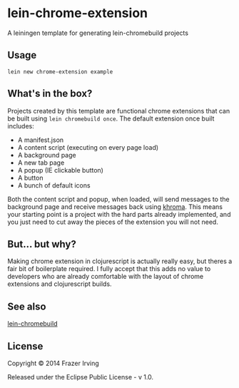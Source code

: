 # lein-chrome-extension

A leiningen template for generating lein-chromebuild projects

## Usage

    lein new chrome-extension example

## What's in the box?

Projects created by this template are functional chrome extensions that can be built using ```lein chromebuild once```. The default extension once built includes:

  - A manifest.json
  - A content script (executing on every page load)
  - A background page
  - A new tab page
  - A popup (IE clickable button)
  - A button
  - A bunch of default icons

Both the content script and popup, when loaded, will send messages to the background page and receive messages back using [khroma](https://github.com/suprematic/khroma). This means your starting point is a project with the hard parts already implemented, and you just need to cut away the pieces of the extension you will not need.

## But... but why?

Making chrome extension in clojurescript is actually really easy, but theres a fair bit of boilerplate required. I fully accept that this adds no value to developers who are already comfortable with the layout of chrome extensions and clojurescript builds.

## See also

[lein-chromebuild](https://github.com/clumsyjedi/lein-chromebuild)

## License

Copyright © 2014 Frazer Irving

Released under the Eclipse Public License - v 1.0.


